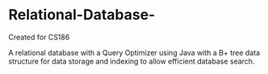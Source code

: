 # Relational-Database-
Created for CS186 

A relational database with a Query Optimizer using Java with a B+ tree data structure for data storage and indexing to allow efficient database search. 
